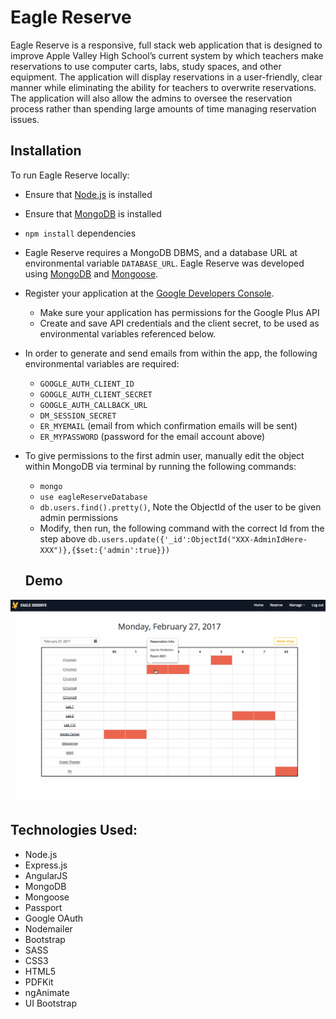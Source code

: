 # Eagle Reserve
Eagle Reserve is a responsive, full stack web application that is designed to improve Apple Valley High School’s current system by which teachers make reservations to use computer carts, labs, study spaces, and other equipment. The application will display reservations in a user-friendly, clear manner while eliminating the ability for teachers to overwrite reservations. The application will also allow the admins to oversee the reservation process rather than spending large amounts of time managing reservation issues.

## Installation
To run Eagle Reserve locally:

* Ensure that [Node.js](https://nodejs.org/en/) is installed
* Ensure that [MongoDB](https://www.mongodb.com/) is installed
* `npm install` dependencies
* Eagle Reserve requires a MongoDB DBMS, and a database URL at environmental variable `DATABASE_URL`. Eagle Reserve was developed using [MongoDB](https://www.mongodb.com/) and [Mongoose](http://mongoosejs.com/).
* Register your application at the [Google Developers Console](https://console.developers.google.com).
  * Make sure your application has permissions for the Google Plus API
  * Create and save API credentials and the client secret, to be used as environmental variables referenced below.
* In order to generate and send emails from within the app, the following environmental variables are required:
  * `GOOGLE_AUTH_CLIENT_ID`
  * `GOOGLE_AUTH_CLIENT_SECRET`
  * `GOOGLE_AUTH_CALLBACK_URL`
  * `DM_SESSION_SECRET`
  * `ER_MYEMAIL` (email from which confirmation emails will be sent)
  * `ER_MYPASSWORD` (password for the email account above)
* To give permissions to the first admin user, manually edit the object within MongoDB via terminal by running the following commands:
  * `mongo`
  * `use eagleReserveDatabase`
  * `db.users.find().pretty()`, Note the ObjectId of the user to be given admin permissions
  * Modify, then run, the following command with the correct Id from the step above `db.users.update({'_id':ObjectId("XXX-AdminIdHere-XXX")},{$set:{'admin':true}})`


  ## Demo

<p align="center">
  <img src="public/images/demo.gif?raw=true" alt="ERD"/>
</p>

## Technologies Used:

  * Node.js
  * Express.js
  * AngularJS
  * MongoDB
  * Mongoose
  * Passport
  * Google OAuth
  * Nodemailer
  * Bootstrap
  * SASS
  * CSS3
  * HTML5
  * PDFKit
  * ngAnimate
  * UI Bootstrap
